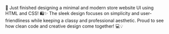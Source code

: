 🚀 Just finished designing a minimal and modern store website UI using HTML and CSS! 🛍️✨
The sleek design focuses on simplicity and user-friendliness while keeping a classy and professional aesthetic. Proud to see how clean code and creative design come together! 💻💡
